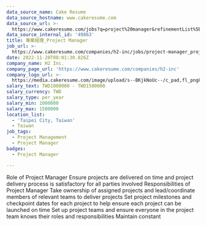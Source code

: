 ```yaml
---
data_source_name: Cake Resume
data_source_hostname: www.cakeresume.com
data_source_url: >-
  https://www.cakeresume.com/jobs?q=project%20manager&refinementList%5Blang_name%5D%5B0%5D=English&refinementList%5Bsalary_type%5D=per_year&range%5Bsalary_range%5D%5Bmin%5D=1000000&page=2
data_source_internal_id: '49863'
title: 專案經理_Project Manager
job_url: >-
  https://www.cakeresume.com/companies/h2-inc/jobs/project-manager_project-manager-d78e5c
date: 2022-11-28T08:01:30.826Z
company_name: H2 Inc.
company_page_url: 'https://www.cakeresume.com/companies/h2-inc'
company_logo_url: >-
  https://media.cakeresume.com/image/upload/s--BKjkNoUc--/c_pad,fl_png8,h_200,w_200/v1655278333/i5ozdkkhp54i320flvbt.png
salary_text: TWD1000000 - TWD1500000
salary_currency: TWD
salary_type: per_year
salary_min: 1000000
salary_max: 1500000
location_list:
  - 'Taipei City, Taiwan'
  - Taiwan
job_tags:
  - Project Management
  - Project Manager
badges:
  - Project Manager

---
```


Role of Project Manager Ensure projects are delivered on time and project delivery process is satisfactory for all parties involved Responsibilities of Project Manager Take ownership of assigned projects and lead/coordinate members of relevant teams to deliver projects Set project milestones and checkpoint dates for each project to help ensure each project can be launched on time Set up project teams and ensure everyone in the project team knows their roles and responsibilities Maintain constant